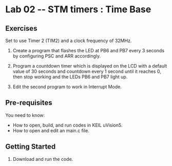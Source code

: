 Lab 02 -- STM timers : Time Base
================================

Exercises
---------

Set to use Timer 2 (TIM2) and a clock frequency of 32MHz.

1. Create a program that flashes the LED at PB6 and PB7 every 3 seconds by configuring PSC and ARR accordingly.

2. Program a countdown timer which is displayed on the LCD with a default value of 30 seconds and countdown every 1 second until it reaches 0, then stop working and the LEDs PB6 and PB7 light up.

3. Edit the second program to work in Interrupt Mode.

Pre-requisites
--------------

You need to know:

- How to open, build, and run codes in KEIL uVision5.
- How to open and edit an main.c file.

Getting Started
---------------

1. Download and run the code.